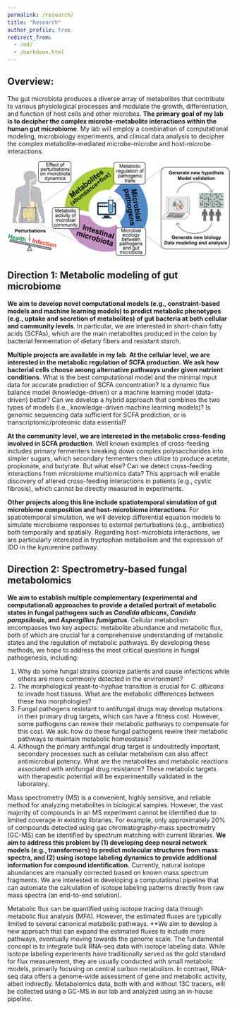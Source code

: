 ```yaml
---
permalink: /research/
title: "Research"
author_profile: true
redirect_from: 
  - /md/
  - /markdown.html
---
```


## Overview:
The gut microbiota produces a diverse array of metabolites that contribute to various physiological processes and modulate the growth, differentiation, and function of host cells and other microbes. **The primary goal of my lab is to decipher the complex microbe-metabolite interactions within the human gut microbiome**. My lab will employ a combination of computational modeling, microbiology experiments, and clinical data analysis to decipher the complex metabolite-mediated microbe-microbe and host-microbe interactions.

![](lab_directions.png)

## Direction 1: Metabolic modeling of gut microbiome

__We aim to develop novel computational models (e.g., constraint-based models and machine learning models) to predict metabolic phenotypes (e.g., uptake and secretion of metabolites) of gut bacteria at both cellular and community levels__. In particular, we are interested in short-chain fatty acids (SCFAs), which are the main metabolites produced in the colon by bacterial fermentation of dietary fibers and resistant starch.

__Multiple projects are available in my lab__. __At the cellular level, we are interested in the metabolic regulation of SCFA production. We ask how bacterial cells choose among alternative pathways under given nutrient conditions__. What is the best computational model and the minimal input data for accurate prediction of SCFA concentration? Is a dynamic flux balance model (knowledge-driven) or a machine learning model (data-driven) better? Can we develop a hybrid approach that combines the two types of models (i.e., knowledge-driven machine learning models)? Is genomic sequencing data sufficient for SCFA prediction, or is transcriptomic/proteomic data essential?

__At the community level, we are interested in the metabolic cross-feeding involved in SCFA production__. Well known examples of cross-feeding includes primary fermenters breaking down complex polysaccharides into simpler sugars, which secondary fermenters then utilize to produce acetate, propionate, and butyrate. But what else? Can we detect cross-feeding interactions from microbiome multiomics data? This approach will enable discovery of altered cross-feeding interactions in patients (e.g., cystic fibrosis), which cannot be directly measured in experiments.

__Other projects along this line include spatiotemporal simulation of gut microbiome composition and host-microbiome interactions__. For spatiotemporal simulation, we will develop differential equation models to simulate microbiome responses to external perturbations (e.g., antibiotics) both temporally and spatially. Regarding host-microbiota interactions, we are particularly interested in tryptophan metabolism and the expression of IDO in the kynurenine pathway.

## Direction 2: Spectrometry-based fungal metabolomics

__We aim to establish multiple complementary (experimental and computational) approaches to provide a detailed portrait of metabolic states in fungal pathogens such as *Candida albicans*, *Candida parapsilosis*, and *Aspergillus fumigatus*__. Cellular metabolism encompasses two key aspects: metabolite abundance and metabolic flux, both of which are crucial for a comprehensive understanding of metabolic states and the regulation of metabolic pathways. By developing these methods, we hope to address the most critical questions in fungal pathogenesis, including:

1. Why do some fungal strains colonize patients and cause infections while others are more commonly detected in the environment?
2. The morphological yeast-to-hyphae transition is crucial for *C. albicans* to invade host tissues. What are the metabolic differences between these two morphologies?
3. Fungal pathogens resistant to antifungal drugs may develop mutations in their primary drug targets, which can have a fitness cost. However, some pathogens can rewire their metabolic pathways to compensate for this cost. We ask: how do these fungal pathogens rewire their metabolic pathways to maintain metabolic homeostasis?
4. Although the primary antifungal drug target is undoubtedly important, secondary processes such as cellular metabolism can also affect antimicrobial potency. What are the metabolites and metabolic reactions associated with antifungal drug resistance? These metabolic targets with therapeutic potential will be experimentally validated in the laboratory.

Mass spectrometry (MS) is a convenient, highly sensitive, and reliable method for analyzing metabolites in biological samples. However, the vast majority of compounds in an MS experiment cannot be identified due to limited coverage in existing libraries. For example, only approximately 20% of compounds detected using gas chromatography-mass spectrometry (GC-MS) can be identified by spectrum matching with current libraries. **We aim to address this problem by (1) developing deep neural network models (e.g., transformers) to predict molecular structures from mass spectra, and (2) using isotope labeling dynamics to provide additional information for compound identification.** Currently, natural isotope abundances are manually corrected based on known mass spectrum fragments. We are interested in developing a computational pipeline that can automate the calculation of isotope labeling patterns directly from raw mass spectra (an end-to-end solution).

Metabolic flux can be quantified using isotope tracing data through metabolic flux analysis (MFA). However, the estimated fluxes are typically limited to several canonical metabolic pathways. **We aim to develop a new approach that can expand the estimated fluxes to include more pathways, eventually moving towards the genome scale. The fundamental concept is to integrate bulk RNA-seq data with isotope labeling data. While isotope labeling experiments have traditionally served as the gold standard for flux measurement, they are usually conducted with small metabolic models, primarily focusing on central carbon metabolism. In contrast, RNA-seq data offers a genome-wide assessment of gene and metabolic activity, albeit indirectly. Metabolomics data, both with and without 13C tracers, will be collected using a GC-MS in our lab and analyzed using an in-house pipeline.

